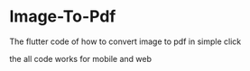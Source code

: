 # Image-To-Pdf

The flutter code of how to convert image to pdf in simple click

the all code works for mobile and web
